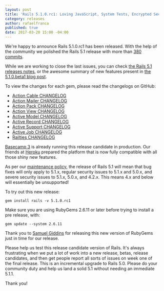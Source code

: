 ```yaml
---
layout: post
title: 'Rails 5.1.0.rc1: Loving JavaScript, System Tests, Encrypted Secrets, and more'
category: releases
author: rafaelfranca
published: true
date: 2017-03-20 15:00 -04:00
---
```


We're happy to announce Rails 5.1.0.rc1 has been released. With the help of the community we polished the Rails 5.1
release with more than [380 commits](https://github.com/rails/rails/compare/v5.1.0.beta1...v5.1.0.rc1).

While we are working to close the last issues, you can check [the Rails 5.1 releases notes](http://edgeguides.rubyonrails.org/5_1_release_notes.html),
or the awesome summary of new features present in [the 5.1.0.beta1 blog post](http://weblog.rubyonrails.org/2017/2/23/Rails-5-1-beta1/).

To view the changes for each gem, please read the changelogs on GitHub:

* [Action Cable CHANGELOG](https://github.com/rails/rails/blob/v5.1.0.rc1/actioncable/CHANGELOG.md)
* [Action Mailer CHANGELOG](https://github.com/rails/rails/blob/v5.1.0.rc1/actionmailer/CHANGELOG.md)
* [Action Pack CHANGELOG](https://github.com/rails/rails/blob/v5.1.0.rc1/actionpack/CHANGELOG.md)
* [Action View CHANGELOG](https://github.com/rails/rails/blob/v5.1.0.rc1/actionview/CHANGELOG.md)
* [Active Model CHANGELOG](https://github.com/rails/rails/blob/v5.1.0.rc1/activemodel/CHANGELOG.md)
* [Active Record CHANGELOG](https://github.com/rails/rails/blob/v5.1.0.rc1/activerecord/CHANGELOG.md)
* [Active Support CHANGELOG](https://github.com/rails/rails/blob/v5.1.0.rc1/activesupport/CHANGELOG.md)
* [Active Job CHANGELOG](https://github.com/rails/rails/blob/v5.1.0.rc1/activejob/CHANGELOG.md)
* [Railties CHANGELOG](https://github.com/rails/rails/blob/v5.1.0.rc1/railties/CHANGELOG.md)

[Basecamp 3](https://basecamp.com) is already running this release candidate in production. Our friends at
[Heroku](https://heroku.com) prepared the platform that is now fully compatible with all those shiny new features.

As per our [maintenance policy][maintenance-policy], the release of Rails 5.1 will mean that bug fixes will only apply
to 5.1.x, regular security issues to 5.1.x and 5.0.x, and severe security issues to 5.1.x, 5.0.x, and 4.2.x.
This means 4.x and below will essentially be unsupported!

To try out this new release:

```
gem install rails -v 5.1.0.rc1
```

Make sure you are using RubyGems 2.6.11 or later before trying to install a pre release, with:

```
gem update --system 2.6.11
```

Thank you to [Samuel Giddins](https://github.com/segiddins) for releasing this new version of RubyGems just in time for
our release.

Please help us test this release candidate version of Rails. It's always frustrating when we put a lot of work into a
new release, betas, release candidates, and then get people report all sorts of issues on week one of the final release.
This is an incremental upgrade to Rails 5.0. Please do your community duty and help us land a solid 5.1 without needing
an immediate 5.1.1.

Thank you!

[maintenance-policy]: http://guides.rubyonrails.org/maintenance_policy.html
